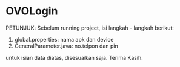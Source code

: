 # OVOLogin

PETUNJUK: 
Sebelum running project, isi langkah - langkah berikut:
1. global.properties: nama apk dan device
2. GeneralParameter.java: no.telpon dan pin

untuk isian data diatas, disesuaikan saja. Terima Kasih.
